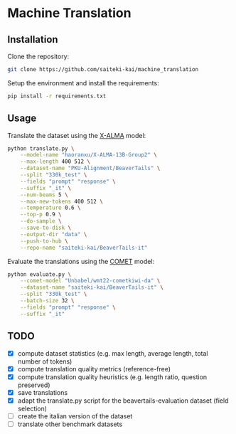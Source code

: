 # Machine Translation

## Installation

Clone the repository:

```bash
git clone https://github.com/saiteki-kai/machine_translation
```

Setup the environment and install the requirements:

```bash
pip install -r requirements.txt
```

## Usage

Translate the dataset using the [X-ALMA](https://github.com/fe1ixxu/ALMA) model:

```bash
python translate.py \
    --model-name "haoranxu/X-ALMA-13B-Group2" \
    --max-length 400 512 \
    --dataset-name "PKU-Alignment/BeaverTails" \
    --split "330k_test" \
    --fields "prompt" "response" \
    --suffix "_it" \
    --num-beams 5 \
    --max-new-tokens 400 512 \
    --temperature 0.6 \
    --top-p 0.9 \
    --do-sample \
    --save-to-disk \
    --output-dir "data" \
    --push-to-hub \
    --repo-name "saiteki-kai/BeaverTails-it"
```

Evaluate the translations using the [COMET](https://github.com/Unbabel/COMET) model:

```bash
python evaluate.py \
    --comet-model "Unbabel/wmt22-cometkiwi-da" \
    --dataset-name "saiteki-kai/BeaverTails-it" \
    --split "330k_test" \
    --batch-size 32 \
    --fields "prompt" "response" \
    --suffix "_it"
```

## TODO

- [x] compute dataset statistics (e.g. max length, average length, total number of tokens)
- [x] compute translation quality metrics (reference-free)
- [x] compute translation quality heuristics (e.g. length ratio, question preserved)
- [x] save translations
- [x] adapt the translate.py script for the beavertails-evaluation dataset (field selection)
- [ ] create the italian version of the dataset
- [ ] translate other benchmark datasets
